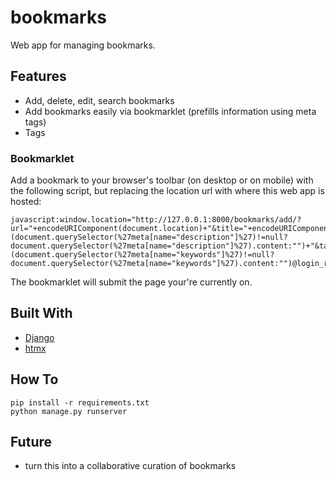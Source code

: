 # bookmarks

Web app for managing bookmarks.

## Features

- Add, delete, edit, search bookmarks
- Add bookmarks easily via bookmarklet (prefills information using meta tags)
- Tags

### Bookmarklet

Add a bookmark to your browser's toolbar (on desktop or on mobile) with the following script, but replacing the location url with where this web app is hosted:

```
javascript:window.location="http://127.0.0.1:8000/bookmarks/add/?url="+encodeURIComponent(document.location)+"&title="+encodeURIComponent(document.title)+"&description="+(document.querySelector(%27meta[name="description"]%27)!=null?document.querySelector(%27meta[name="description"]%27).content:"")+"&tags="+(document.querySelector(%27meta[name="keywords"]%27)!=null?document.querySelector(%27meta[name="keywords"]%27).content:"")@login_required(login_url='/')
```

The bookmarklet will submit the page your're currently on.

## Built With

- [Django](https://www.djangoproject.com/)
- [htmx](https://htmx.org/)

## How To

```
pip install -r requirements.txt
python manage.py runserver
```

## Future

- turn this into a collaborative curation of bookmarks
